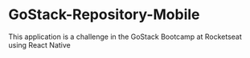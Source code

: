 # GoStack-Repository-Mobile
This application is a challenge in the GoStack Bootcamp at Rocketseat using React Native
